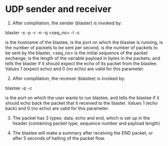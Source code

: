 # UDP sender and receiver

1. After complilation, the sender (blaster) is invoked by:

  blaster -s <hostname> -p <port> -r <rate> -n <num> -q <seq_no> -l <length> -c <echo>
  
<hostname> is the hostname of the blastee,
<port> is the port on which the blastee is running,
<rate> is the number of packets to be sent per second,
<num> is the number of packets to be sent by the blaster,
<seq_no> is the initial sequence of the packet exchange,
<length> is the length of the variable payload in bytes in the packets, and
<echo> tells the blaster if it should expect the echo of its packet from the blastee. Values 1 (expect echo) and 0 (no echo) are valid for this parameter. 

2. After complilation, the receiver (blastee) is invoked by:

  blastee -p <port> -c <echo>
  
<port> is the port on which the user wants to run blastee, and
<echo> tells the blastee if it should echo back the packet that it received to the blaster. Values 1 (echo back) and 0 (no echo) are valid for this parameter.

3. The packet has 3 types: data, echo and end, which is set up in the header (containing packet type, sequence number and payload length)

4. The blastee will make a summary after receiving the END packet, or after 5 seconds of halting of the packet flow.
